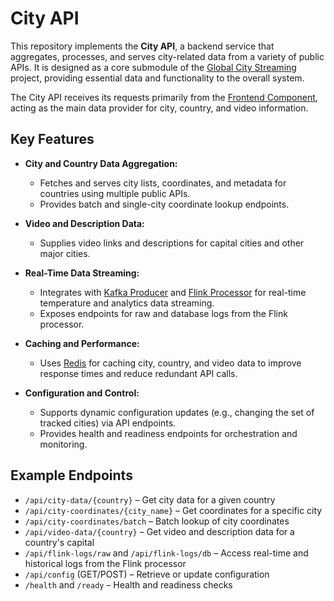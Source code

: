 # City API

This repository implements the **City API**, a backend service that aggregates, processes, and serves city-related data from a variety of public APIs. It is designed as a core submodule of the [Global City Streaming](https://github.com/mrjex/Global-City-Streaming) project, providing essential data and functionality to the overall system.

The City API receives its requests primarily from the [Frontend Component](https://github.com/mrjex/Frontend-Global-City-Streaming), acting as the main data provider for city, country, and video information.

## Key Features

- **City and Country Data Aggregation:**
  - Fetches and serves city lists, coordinates, and metadata for countries using multiple public APIs.
  - Provides batch and single-city coordinate lookup endpoints.

- **Video and Description Data:**
  - Supplies video links and descriptions for capital cities and other major cities.

- **Real-Time Data Streaming:**
  - Integrates with [Kafka Producer](https://github.com/mrjex/Kafka-Producer-Global-City-Streaming) and [Flink Processor](https://github.com/mrjex/Flink-Processor-Global-City-Streaming) for real-time temperature and analytics data streaming.
  - Exposes endpoints for raw and database logs from the Flink processor.

- **Caching and Performance:**
  - Uses [Redis](https://github.com/mrjex/Redis-Global-City-Streaming) for caching city, country, and video data to improve response times and reduce redundant API calls.

- **Configuration and Control:**
  - Supports dynamic configuration updates (e.g., changing the set of tracked cities) via API endpoints.
  - Provides health and readiness endpoints for orchestration and monitoring.


## Example Endpoints

- `/api/city-data/{country}` – Get city data for a given country
- `/api/city-coordinates/{city_name}` – Get coordinates for a specific city
- `/api/city-coordinates/batch` – Batch lookup of city coordinates
- `/api/video-data/{country}` – Get video and description data for a country's capital
- `/api/flink-logs/raw` and `/api/flink-logs/db` – Access real-time and historical logs from the Flink processor
- `/api/config` (GET/POST) – Retrieve or update configuration
- `/health` and `/ready` – Health and readiness checks